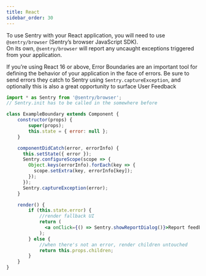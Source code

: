 ```yaml
---
title: React
sidebar_order: 30
---
```


To use Sentry with your React application, you will need to use `@sentry/browser` (Sentry’s browser JavaScript SDK).  
On its own, `@sentry/browser` will report any uncaught exceptions triggered from your application.

If you’re using React 16 or above, Error Boundaries are an important tool for defining the behavior of your application in the face of errors. Be sure to send errors they catch to Sentry using `Sentry.captureException`, and optionally this is also a great opportunity to surface User Feedback

```jsx
import * as Sentry from '@sentry/browser';
// Sentry.init has to be called in the somewhere before

class ExampleBoundary extends Component {
    constructor(props) {
        super(props);
        this.state = { error: null };
    }

    componentDidCatch(error, errorInfo) {
      this.setState({ error });
      Sentry.configureScope(scope => {
        Object.keys(errorInfo).forEach(key => {
          scope.setExtra(key, errorInfo[key]);
        });
      });
      Sentry.captureException(error);
    }

    render() {
        if (this.state.error) {
            //render fallback UI
            return (
              <a onClick={() => Sentry.showReportDialog()}>Report feedback</a>
            );
        } else {
            //when there's not an error, render children untouched
            return this.props.children;
        }
    }
}
```